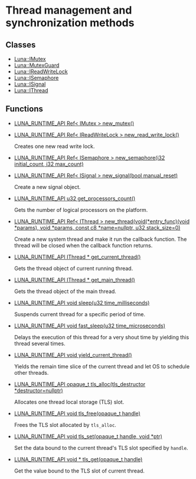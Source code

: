 # Thread management and synchronization methods
## Classes
* [Luna::IMutex](struct_luna_1_1_i_mutex.md)
* [Luna::MutexGuard](class_luna_1_1_mutex_guard.md)
* [Luna::IReadWriteLock](struct_luna_1_1_i_read_write_lock.md)
* [Luna::ISemaphore](struct_luna_1_1_i_semaphore.md)
* [Luna::ISignal](struct_luna_1_1_i_signal.md)
* [Luna::IThread](struct_luna_1_1_i_thread.md)
## Functions
* [LUNA_RUNTIME_API Ref< IMutex > new_mutex()](group___runtime_thread_1gaee1e0f158ed71c7afce1527e76c4efaf.md)
* [LUNA_RUNTIME_API Ref< IReadWriteLock > new_read_write_lock()](group___runtime_thread_1ga03c08e87246f2dc76f18f1645c9e734d.md)

    Creates one new read write lock. 

* [LUNA_RUNTIME_API Ref< ISemaphore > new_semaphore(i32 initial_count, i32 max_count)](group___runtime_thread_1ga8f5fe21392376f0cb63e03e62a49d73b.md)
* [LUNA_RUNTIME_API Ref< ISignal > new_signal(bool manual_reset)](group___runtime_thread_1ga89646b80a87875a1678378af7041450f.md)

    Create a new signal object. 

* [LUNA_RUNTIME_API u32 get_processors_count()](group___runtime_thread_1ga1437d8723b57ea809873c0c575eb3bc2.md)

    Gets the number of logical processors on the platform. 

* [LUNA_RUNTIME_API Ref< IThread > new_thread(void(*entry_func)(void *params), void *params, const c8 *name=nullptr, u32 stack_size=0)](group___runtime_thread_1ga587d506e50d89f1dbd3eb50a1d9823b8.md)

    Create a new system thread and make it run the callback function. The thread will be closed when the callback function returns. 

* [LUNA_RUNTIME_API IThread * get_current_thread()](group___runtime_thread_1ga18a1eaf3fc4ff341726a06d62c2d1eb5.md)

    Gets the thread object of current running thread. 

* [LUNA_RUNTIME_API IThread * get_main_thread()](group___runtime_thread_1gad33a876fa281df87180c9f54902f4a6a.md)

    Gets the thread object of the main thread. 

* [LUNA_RUNTIME_API void sleep(u32 time_milliseconds)](group___runtime_thread_1gaa95d9cec0a8b41b8247d32e3d86a52f9.md)

    Suspends current thread for a specific period of time. 

* [LUNA_RUNTIME_API void fast_sleep(u32 time_microseconds)](group___runtime_thread_1ga11420d821a7729b18412dae6d9e7152b.md)

    Delays the execution of this thread for a very shout time by yielding this thread several times. 

* [LUNA_RUNTIME_API void yield_current_thread()](group___runtime_thread_1gae5db165e70e5e860edb44d4fcfae8125.md)

    Yields the remain time slice of the current thread and let OS to schedule other threads. 

* [LUNA_RUNTIME_API opaque_t tls_alloc(tls_destructor *destructor=nullptr)](group___runtime_thread_1gaed1656336d293f6fdbce19481fef2916.md)

    Allocates one thread local storage (TLS) slot. 

* [LUNA_RUNTIME_API void tls_free(opaque_t handle)](group___runtime_thread_1ga6b6c4e321ee1494761c429fbcb34ecc5.md)

    Frees the TLS slot allocated by `tls_alloc`. 

* [LUNA_RUNTIME_API void tls_set(opaque_t handle, void *ptr)](group___runtime_thread_1ga381ac43407ca733426c3a3ce19640900.md)

    Set the data bound to the current thread's TLS slot specified by `handle`. 

* [LUNA_RUNTIME_API void * tls_get(opaque_t handle)](group___runtime_thread_1ga6597acf90d9ec80a6195bf673e994174.md)

    Get the value bound to the TLS slot of current thread. 

